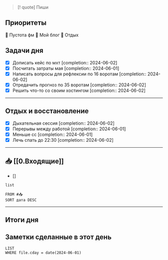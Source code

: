 > [! quote] Пиши
> 

## Приоритеты
🔴 Пустота фм
🔴 Мой блог
🔴 Отдых

## Задачи дня
- [x] Дописать кейс по мхт  [completion:: 2024-06-02]
- [x] Посчитать затраты мая  [completion:: 2024-06-01]
- [x] Написать вопросы для рефлексии по 16 воротам  [completion:: 2024-06-02]
- [x] Отредачить прогноз по 35 воротам  [completion:: 2024-06-02]
- [x] Решить что-то со своим хостингом  [completion:: 2024-06-02]

---
## Отдых и восстановление
- [x] Дыхательная сессия  [completion:: 2024-06-02]
- [x] Перерывы между работой  [completion:: 2024-06-01]
- [x] Меньше сс  [completion:: 2024-06-01]
- [x] Лечь спать до 22:30  [completion:: 2024-06-02]

---
## 📥 [[0.Входящие]]
- [] 



```dataview
list
	
FROM #📥
SORT дата DESC
```


---
## Итоги дня





## Заметки сделанные в этот день
```dataview
LIST
WHERE file.cday = date(2024-06-01)
```

